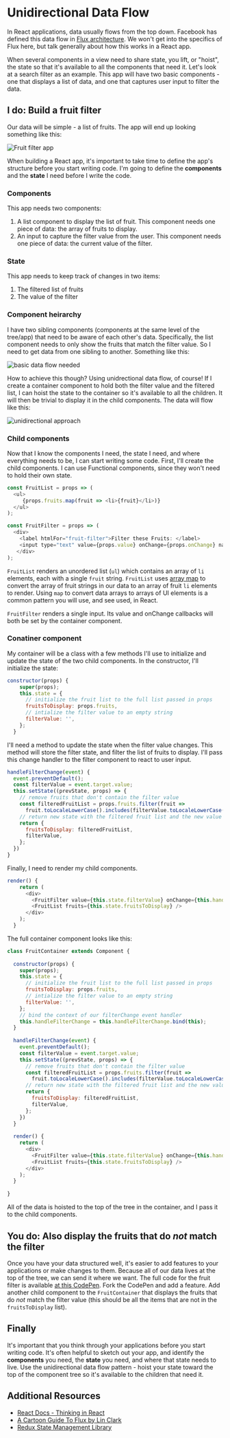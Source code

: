 # Unidirectional Data Flow

In React applications, data usually flows from the top down. Facebook has defined this data flow in [Flux architecture](https://facebook.github.io/flux/). We won't get into the specifics of Flux here, but talk generally about how this works in a React app.

When several components in a view need to share state, you lift, or "hoist", the state so that it's available to all the components that need it. Let's look at a search filter as an example. This app will have two basic components - one that displays a list of data, and one that captures user input to filter the data.

## I do: Build a fruit filter

Our data will be simple - a list of fruits. The app will end up looking something like this:

![Fruit filter app](./assets/filter-example.png)

When building a React app, it's important to take time to define the app's structure before you start writing code. I'm going to define the **components** and the **state** I need before I write the code. 

### Components

This app needs two components: 
  1. A list component to display the list of fruit. This component needs one piece of data: the array of fruits to display.
  2. An input to capture the filter value from the user. This component needs one piece of data: the current value of the filter.

### State

This app needs to keep track of changes in two items:
  1. The filtered list of fruits
  2. The value of the filter

### Component heirarchy

I have two sibling components (components at the same level of the tree/app) that need to be aware of each other's data. Specifically, the list component needs to only show the fruits that match the filter value. So I need to get data from one sibling to another. Something like this:

![basic data flow needed](./assets/fruit-filter-data.png)

How to achieve this though? Using unidrectional data flow, of course! If I create a container component to hold both the filter value and the filtered list, I can hoist the state to the container so it's available to all the children. It will then be trivial to display it in the child components. The data will flow like this:

![unidirectional approach](./assets/fruit-list-unidirectional.png)

### Child components

Now that I know the components I need, the state I need, and where everything needs to be, I can start writing some code. First, I'll create the child components. I can use Functional components, since they won't need to hold their own state.

```javascript
const FruitList = props => (
  <ul>
     {props.fruits.map(fruit => <li>{fruit}</li>)}
  </ul>
);

const FruitFilter = props => (
  <div>
    <label htmlFor="fruit-filter">Filter these Fruits: </label>
    <input type="text" value={props.value} onChange={props.onChange} name="fruit-filter" />
   </div>
);
```

`FruitList` renders an unordered list (`ul`) which contains an array of `li` elements, each with a single `fruit` string. `FruitList` uses [array map](https://developer.mozilla.org/en-US/docs/Web/JavaScript/Reference/Global_Objects/Array/map) to convert the array of fruit strings in our data to an array of fruit `li` elements to render. Using `map` to convert data arrays to arrays of UI elements is a common pattern you will use, and see used, in React. 

`FruitFilter` renders a single input. Its value and onChange callbacks will both be set by the container component.

### Conatiner component

My container will be a class with a few methods I'll use to initialize and update the state of the two child components.
In the constructor, I'll initialize the state:

```javascript
constructor(props) {
    super(props);
    this.state = {
      // initialize the fruit list to the full list passed in props
      fruitsToDisplay: props.fruits,
      // intialize the filter value to an empty string
      filterValue: '',
    };
  }
```

I'll need a method to update the state when the filter value changes. This method will store the filter state, and filter the list of fruits to display. I'll pass this change handler to the filter component to react to user input.

```javascript
handleFilterChange(event) {
  event.preventDefault();
  const filterValue = event.target.value;
  this.setState((prevState, props) => {
    // remove fruits that don't contain the filter value
    const filteredFruitList = props.fruits.filter(fruit =>
      fruit.toLocaleLowerCase().includes(filterValue.toLocaleLowerCase()));
    // return new state with the filtered fruit list and the new value of the filter
    return {
      fruitsToDisplay: filteredFruitList,
      filterValue,
    };
  })
}
```

Finally, I need to render my child components.

```javascript
render() {
    return (
      <div>
        <FruitFilter value={this.state.filterValue} onChange={this.handleFilterChange} />
        <FruitList fruits={this.state.fruitsToDisplay} />
      </div>
    );
  }
```

The full container component looks like this:

```javascript
class FruitContainer extends Component {
  
  constructor(props) {
    super(props);
    this.state = {
      // initialize the fruit list to the full list passed in props
      fruitsToDisplay: props.fruits,
      // intialize the filter value to an empty string
      filterValue: '',
    };
    // bind the context of our filterChange event handler
    this.handleFilterChange = this.handleFilterChange.bind(this);
  }
  
  handleFilterChange(event) {
    event.preventDefault();
    const filterValue = event.target.value;
    this.setState((prevState, props) => {
      // remove fruits that don't contain the filter value
      const filteredFruitList = props.fruits.filter(fruit =>
        fruit.toLocaleLowerCase().includes(filterValue.toLocaleLowerCase()));
      // return new state with the filtered fruit list and the new value of the filter
      return {
        fruitsToDisplay: filteredFruitList,
        filterValue,
      };
    })
  }
  
  render() {
    return (
      <div>
        <FruitFilter value={this.state.filterValue} onChange={this.handleFilterChange} />
        <FruitList fruits={this.state.fruitsToDisplay} />
      </div>
    );
  }
  
}
```

All of the data is hoisted to the top of the tree in the container, and I pass it to the child components.

## You do: Also display the fruits that do _not_ match the filter

Once you have your data structured well, it's easier to add features to your applications or make changes to them. Because all of our data lives at the top of the tree, we can send it where we want. The full code for the fruit filter is available [at this CodePen](http://codepen.io/andrewdushane/pen/wJpdWL). Fork the CodePen and add a feature. Add another child component to the `FruitContainer` that displays the fruits that do _not_ match the filter value (this should be all the items that are not in the `fruitsToDisplay` list).

## Finally

It's important that you think through your applications before you start writing code. It's often helpful to sketch out your app, and identify the **components** you need, the **state** you need, and where that state needs to live. Use the unidirectional data flow pattern - hoist your state toward the top of the component tree so it's available to the children that need it.

## Additional Resources
  - [React Docs - Thinking in React](https://facebook.github.io/react/docs/thinking-in-react.html)
  - [A Cartoon Guide To Flux by Lin Clark](https://code-cartoons.com/a-cartoon-guide-to-flux-6157355ab207#.m53psmlww)
  - [Redux State Management Library](http://redux.js.org/)
